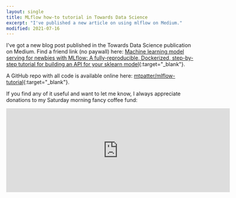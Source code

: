 ```yaml
---
layout: single
title: MLflow how-to tutorial in Towards Data Science
excerpt: "I've published a new article on using mlflow on Medium."
modified: 2021-07-16
---
```


I've got a new blog post published in the Towards Data Science publication on Medium.
Find a friend link (no paywall) here:
[Machine learning model serving for newbies with MLflow: A fully-reproducible, Dockerized, step-by-step tutorial for building an API for your sklearn model](https://towardsdatascience.com/machine-learning-model-serving-for-newbies-with-mlflow-76f9f0ac3cb2?sk=3fabd570be956c5830591f9ac0fa7991){:target="_blank"}.

A GitHub repo with all code is available online here: [mtpatter/mlflow-tutorial](https://github.com/mtpatter/mlflow-tutorial){:target="_blank"}.

If you find any of it useful and want to let me know, I always appreciate donations to my Saturday morning fancy coffee fund:

<iframe src="https://github.com/sponsors/mtpatter/card" title="Sponsor mtpatter" height="225" width="600" style="border: 0;"></iframe>
